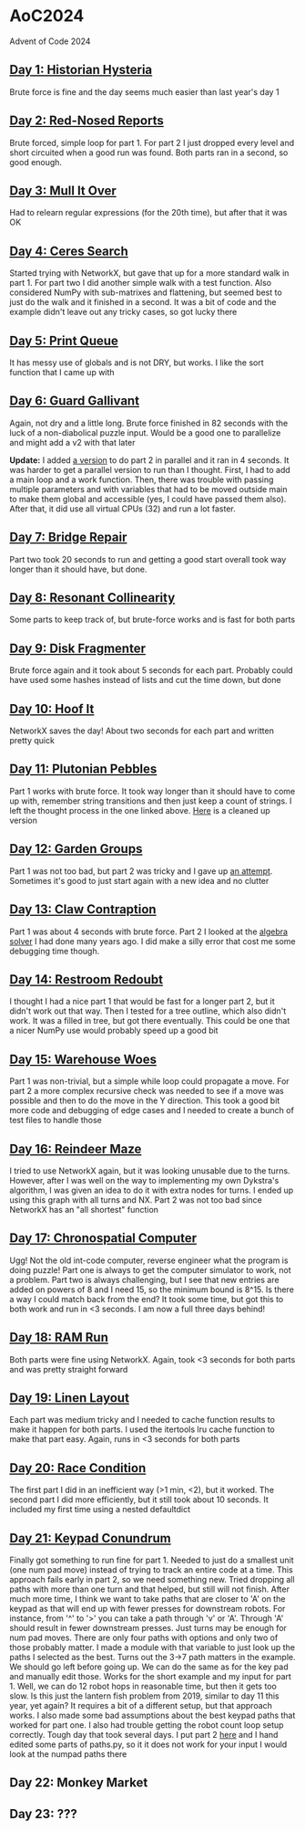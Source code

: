 # AoC2024
Advent of Code 2024

## [Day 1: Historian Hysteria](day01.py)
Brute force is fine and the day seems much easier than last year's day 1

## [Day 2: Red-Nosed Reports](day02.py)
Brute forced, simple loop for part 1. For part 2 I just dropped every level and short circuited when a good run was found. Both parts ran in a second, so good enough.

## [Day 3: Mull It Over](day03.py)
Had to relearn regular expressions (for the 20th time), but after that it was OK

## [Day 4: Ceres Search](day04.py)
Started trying with NetworkX, but gave that up for a more standard walk in part 1. For part two I did another simple walk with a test function. Also considered NumPy with sub-matrixes and flattening, but seemed best to just do the walk and it finished in a second. It was a bit of code and the example didn't leave out any tricky cases, so got lucky there

## [Day 5: Print Queue](day05.py)
It has messy use of globals and is not DRY, but works. I like the sort function that I came up with

## [Day 6: Guard Gallivant](day06.py)
Again, not dry and a little long. Brute force finished in 82 seconds with the luck of a non-diabolical puzzle input. Would be a good one to parallelize and might add a v2 with that later

**Update:** I added [a version](day06v2.py) to do part 2 in parallel and it ran in 4 seconds. It was harder to get a parallel version to run than I thought. First, I had to add a main loop and a work function. Then, there was trouble with passing multiple parameters and with variables that had to be moved outside main to make them global and accessible (yes, I could have passed them also). After that, it did use all virtual CPUs (32) and run a lot faster.

## [Day 7: Bridge Repair](day07.py)
Part two took 20 seconds to run and getting a good start overall took way longer than it should have, but done.

## [Day 8: Resonant Collinearity](day08.py)
Some parts to keep track of, but brute-force works and is fast for both parts

## [Day 9: Disk Fragmenter](day09.py)
Brute force again and it took about 5 seconds for each part. Probably could have used some hashes instead of lists and cut the time down, but done

## [Day 10: Hoof It](day10.py)
NetworkX saves the day! About two seconds for each part and written pretty quick

## [Day 11: Plutonian Pebbles](day11.py)
Part 1 works with brute force. It took way longer than it should have to come up with, remember string transitions and then just keep a count of strings. I left the thought process in the one linked above. [Here](day11v2.py) is a cleaned up version

## [Day 12: Garden Groups](day12.py)
Part 1 was not too bad, but part 2 was tricky and I gave up [an attempt](day12_fail.py). Sometimes it's good to just start again with a new idea and no clutter

## [Day 13: Claw Contraption](day13.py)
Part 1 was about 4 seconds with brute force. Part 2 I looked at the [algebra solver](https://github.com/dcknuth/Algebra_solver/blob/master/Equations%20Solver.ipynb) I had done many years ago. I did make a silly error that cost me some debugging time though.

## [Day 14: Restroom Redoubt](day14.py)
I thought I had a nice part 1 that would be fast for a longer part 2, but it didn't work out that way. Then I tested for a tree outline, which also didn't work. It was a filled in tree, but got there eventually. This could be one that a nicer NumPy use would probably speed up a good bit

## [Day 15: Warehouse Woes](day15.py)
Part 1 was non-trivial, but a simple while loop could propagate a move. For part 2 a more complex recursive check was needed to see if a move was possible and then to do the move in the Y direction. This took a good bit more code and debugging of edge cases and I needed to create a bunch of test files to handle those

## [Day 16: Reindeer Maze](day16.py)
I tried to use NetworkX again, but it was looking unusable due to the turns. However, after I was well on the way to implementing my own Dykstra's algorithm, I was given an idea to do it with extra nodes for turns. I ended up using this graph with all turns and NX. Part 2 was not too bad since NetworkX has an "all shortest" function

## [Day 17: Chronospatial Computer](day17.py)
Ugg! Not the old int-code computer, reverse engineer what the program is doing puzzle! Part one is always to get the computer simulator to work, not a problem. Part two is always challenging, but I see that new entries are added on powers of 8 and I need 15, so the minimum bound is 8^15. Is there a way I could match back from the end? It took some time, but got this to both work and run in <3 seconds. I am now a full three days behind!

## [Day 18: RAM Run](day18.py)
Both parts were fine using NetworkX. Again, took <3 seconds for both parts and was pretty straight forward

## [Day 19: Linen Layout](day19.py)
Each part was medium tricky and I needed to cache function results to make it happen for both parts. I used the itertools lru cache function to make that part easy. Again, runs in <3 seconds for both parts

## [Day 20: Race Condition](day20.py)
The first part I did in an inefficient way (>1 min, <2), but it worked. The second part I did more efficiently, but it still took about 10 seconds. It included my first time using a nested defaultdict

## [Day 21: Keypad Conundrum](day21.py)
Finally got something to run fine for part 1. Needed to just do a smallest unit (one num pad move) instead of trying to track an entire code at a time. This approach fails early in part 2, so we need something new. Tried dropping all paths with more than one turn and that helped, but still will not finish. After much more time, I think we want to take paths that are closer to 'A' on the keypad as that will end up with fewer presses for downstream robots. For instance, from '^' to '>' you can take a path through 'v' or 'A'. Through 'A' should result in fewer downstream presses. Just turns may be enough for num pad moves. There are only four paths with options and only two of those probably matter. I made a module with that variable to just look up the paths I selected as the best. Turns out the 3->7 path matters in the example. We should go left before going up. We can do the same as for the key pad and manually edit those. Works for the short example and my input for part 1. Well, we can do 12 robot hops in reasonable time, but then it gets too slow. Is this just the lantern fish problem from 2019, similar to day 11 this year, yet again? It requires a bit of a different setup, but that approach works. I also made some bad assumptions about the best keypad paths that worked for part one. I also had trouble getting the robot count loop setup correctly. Tough day that took several days. I put part 2 [here](day21-p2.py) and I hand edited some parts of paths.py, so it it does not work for your input I would look at the numpad paths there

## Day 22: Monkey Market

## Day 23: ???
